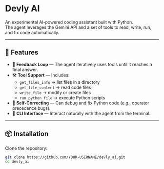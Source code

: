 # Devly AI

An experimental AI-powered coding assistant built with Python.  
The agent leverages the Gemini API and a set of tools to read, write, run, and fix code automatically.

---

## 🚀 Features

- 🔄 **Feedback Loop** — The agent iteratively uses tools until it reaches a final answer.
- 🛠️ **Tool Support** — Includes:
  - `get_files_info` → list files in a directory
  - `get_file_content` → read code files
  - `write_file` → modify or create files
  - `run_python_file` → execute Python scripts
- 🤖 **Self-Correcting** — Can debug and fix Python code (e.g., operator precedence bugs).
- 💬 **CLI Interface** — Interact naturally with the agent from the terminal.

---

## 📦 Installation

Clone the repository:

```bash
git clone https://github.com/YOUR-USERNAME/devly_ai.git
cd devly_ai
